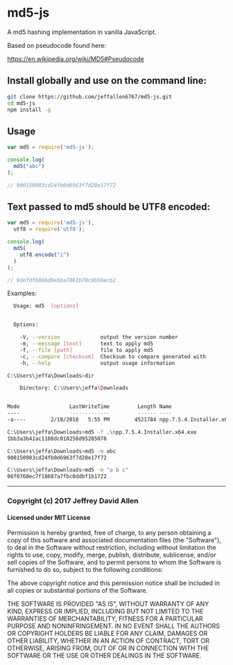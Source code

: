 # md5-js

A md5 hashing implementation in vanilla JavaScript.

Based on pseudocode found here:

https://en.wikipedia.org/wiki/MD5#Pseudocode


## Install globally and use on the command line:

```sh
git clone https://github.com/jeffallen6767/md5-js.git
cd md5-js
npm install -g
```

## Usage

```js
var md5 = require('md5-js');

console.log(
  md5("abc")
);

// 900150983cd24fb0d6963f7d28e17f72
```

## Text passed to md5 should be UTF8 encoded:

```js
var md5 = require('md5-js'),
  utf8 = require('utf8');

console.log(
  md5(
    utf8.encode("í")
  )
);

// 9defdf606bd9e5ba7861b78c0b50ecb2
```

Examples:

```sh
  Usage: md5  [options]


  Options:

    -V, --version             output the version number
    -m, --message [text]      text to apply md5
    -f, --file [path]         file to apply md5
    -c, --compare [checksum]  Checksum to compare generated with
    -h, --help                output usage information

C:\Users\jeffa\Downloads>dir

    Directory: C:\Users\jeffa\Downloads


Mode                LastWriteTime         Length Name
----                -------------         ------ ----
-a----        2/18/2018   5:55 PM        4521784 npp.7.5.4.Installer.x64.exe

C:\Users\jeffa\Downloads>md5 -f .\npp.7.5.4.Installer.x64.exe
1bb3a3b41ac1108dc010258d95285078

C:\Users\jeffa\Downloads>md5 -m abc
900150983cd24fb0d6963f7d28e17f72

C:\Users\jeffa\Downloads>md5 -m "a b c"
06f0760ec7f18687a7fbc0ddbf1b1722

```
---

### Copyright (c) 2017 Jeffrey David Allen

#### Licensed under MIT License

Permission is hereby granted, free of charge, to any person obtaining a copy of this software and associated documentation files (the "Software"), to deal in the Software without restriction, including without limitation the rights to use, copy, modify, merge, publish, distribute, sublicense, and/or sell copies of the Software, and to permit persons to whom the Software is furnished to do so, subject to the following conditions:

The above copyright notice and this permission notice shall be included in all copies or substantial portions of the Software.

THE SOFTWARE IS PROVIDED "AS IS", WITHOUT WARRANTY OF ANY KIND, EXPRESS OR IMPLIED, INCLUDING BUT NOT LIMITED TO THE WARRANTIES OF MERCHANTABILITY, FITNESS FOR A PARTICULAR PURPOSE AND NONINFRINGEMENT. IN NO EVENT SHALL THE AUTHORS OR COPYRIGHT HOLDERS BE LIABLE FOR ANY CLAIM, DAMAGES OR OTHER LIABILITY, WHETHER IN AN ACTION OF CONTRACT, TORT OR OTHERWISE, ARISING FROM, OUT OF OR IN CONNECTION WITH THE SOFTWARE OR THE USE OR OTHER DEALINGS IN THE SOFTWARE.
